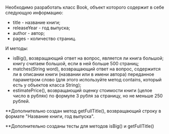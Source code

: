 Необходимо разработать класс Book, объект которого содержит в себе следующую информацию:
- title - название книги;
- releaseYear - год выпуска;
- author - автор;
- pages - количество страниц.
  
И методы:
- isBig(), возвращающий ответ на вопрос, является ли книга большой; книгу считаем большой, если в ней больше 500 страниц;
- matches(String word), возвращающий ответ на вопрос, содержится ли в описании книги (названии или в имени автора) переданное параметром слово (для этого используйте метод contains, который есть у объектов класса String);
- estimatePrice(), возвращающий оценку стоимости книги (целое число в рублях) по формуле 3 рубля за страницу, но не меньше 250 рублей.
  
**Дополнительно создан метод getFullTitle(), возвращающий строку в формате "Название книги, год выпуска".

**Дополнительно созданы тесты для методов isBig() и getFullTitle()
 

